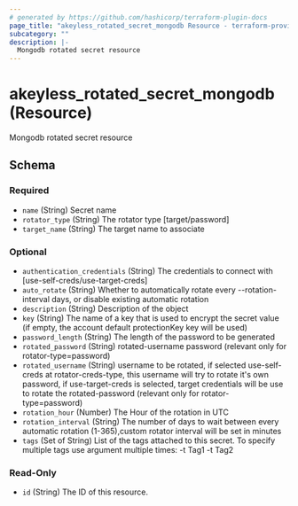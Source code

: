 ```yaml
---
# generated by https://github.com/hashicorp/terraform-plugin-docs
page_title: "akeyless_rotated_secret_mongodb Resource - terraform-provider-akeyless"
subcategory: ""
description: |-
  Mongodb rotated secret resource
---
```


# akeyless_rotated_secret_mongodb (Resource)

Mongodb rotated secret resource



<!-- schema generated by tfplugindocs -->
## Schema

### Required

- `name` (String) Secret name
- `rotator_type` (String) The rotator type [target/password]
- `target_name` (String) The target name to associate

### Optional

- `authentication_credentials` (String) The credentials to connect with [use-self-creds/use-target-creds]
- `auto_rotate` (String) Whether to automatically rotate every --rotation-interval days, or disable existing automatic rotation
- `description` (String) Description of the object
- `key` (String) The name of a key that is used to encrypt the secret value (if empty, the account default protectionKey key will be used)
- `password_length` (String) The length of the password to be generated
- `rotated_password` (String) rotated-username password (relevant only for rotator-type=password)
- `rotated_username` (String) username to be rotated, if selected use-self-creds at rotator-creds-type, this username will try to rotate it's own password, if use-target-creds is selected, target credentials will be use to rotate the rotated-password (relevant only for rotator-type=password)
- `rotation_hour` (Number) The Hour of the rotation in UTC
- `rotation_interval` (String) The number of days to wait between every automatic rotation (1-365),custom rotator interval will be set in minutes
- `tags` (Set of String) List of the tags attached to this secret. To specify multiple tags use argument multiple times: -t Tag1 -t Tag2

### Read-Only

- `id` (String) The ID of this resource.


